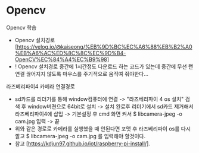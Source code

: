 # Opencv
Opencv 학습
  - Opencv 설치경로 [https://velog.io/@kaiseong/%EB%9D%BC%EC%A6%88%EB%B2%A0%EB%A6%AC%ED%8C%8C%EC%9D%B4-OpenCV%EC%84%A4%EC%B9%98]
  - ! Opencv 설치경로 중간에 1시간정도 다운로드 하는 코드가 있는데 중간에 무선 랜 연결 끊어지지 않도록 마우스를 주기적으로 움직여 줘야한다...


라즈베리파이4 카메라 연결경로
  - sd카드를 리더기를 통해 window컴퓨터에 연결 -> "라즈베리파이 4 os 설치" 검색 후 window버젼으로 64bit로 설치 -> 설치 완료후 리더기에서 sd카드 제거해서 라즈베리파이4에 삽입 -> 기본설정 후 cmd 화면 켜서 $ libcamera-jpeg -o cam.jpg 입력 -> 끝
  - 위와 같은 경로로 카메라를 실행했을 때 안된다면 포맷 후 라즈베리파이 os를 다시 깔고 $ libcamera-jpeg -o cam.jpg 를 입력해야 할것이다.
  - 참고 [https://kdjun97.github.io/iot/raspberry-pi-install/]. 
